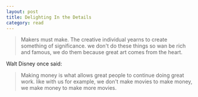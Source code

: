 ```yaml
---
layout: post
title: Delighting In the Details
category: read
---
```


> Makers must make. The creative individual yearns to create something of
> significance. we don't do these things so wan be rich and famous, we do
> them because great art comes from the heart.

Walt Disney once said:

> Making money is what allows great people to continue doing great work.
> like with us for example, we don't make movies to make money, we make money
> to make more movies.
